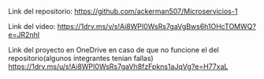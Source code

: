 Link del repositorio: 
https://github.com/ackerman507/Microservicios-1

Link del video:
https://1drv.ms/v/s!Ai8WPI0WsRs7gaVgBws6h1OHcTOMWQ?e=JR2nhI

Link del proyecto en OneDrive en caso de que no funcione el del repositorio(algunos integrantes tenían fallas)
https://1drv.ms/u/s!Ai8WPI0WsRs7gaVh8fzFpkns1aJqVg?e=H77xaL
